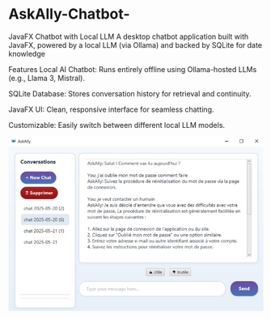 # AskAlly-Chatbot-
JavaFX Chatbot with Local LLM A desktop chatbot application built with JavaFX, powered by a local LLM (via Ollama) and backed by SQLite for date knowledge

Features
Local AI Chatbot: Runs entirely offline using Ollama-hosted LLMs (e.g., Llama 3, Mistral).

SQLite Database: Stores conversation history for retrieval and continuity.

JavaFX UI: Clean, responsive interface for seamless chatting.

Customizable: Easily switch between different local LLM models.

![the UI](ASKK.jpg)
